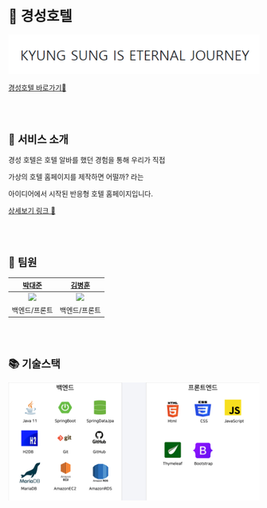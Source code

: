 <h1>🏢 경성호텔</h1>

![img_3.png](img_3.png)

[경성호텔 바로가기🔗](http://3.35.168.56/)

<br><br>

<h2> 🧭 서비스 소개 </h2>


경성 호텔은 호텔 알바를 했던 경험을 통해 우리가 직접 

가상의 호텔 홈페이지를 제작하면 어떨까? 라는 

아이디어에서 시작된 반응형 호텔 홈페이지입니다.

[상세보기 링크 🔗](https://1drv.ms/p/s!AuJ-4-uBRTtH-1rbjX2L1J7xtOIh?e=5KWamQ)


<br><br>

<h2> ‍🤝 팀원 </h2>


|                        [박대준](https://github.com/pt807)                      |                        [김병훈](https://github.com/hunbk)                        |
|:-----------------------------------------------------------------------------:|:-----------------------------------------------------------------------------:|
| <img src="https://avatars.githubusercontent.com/u/63392063?v=4" width=100px/> | <img src="https://avatars.githubusercontent.com/u/52270259?v=4" width=100px/> |
|                                    백엔드/프론트                                    |                                    백엔드/프론트                                    |


<br><br>

<h2> 📚 기술스택 </h2>


![img_2.png](img_2.png)

<br><br>
